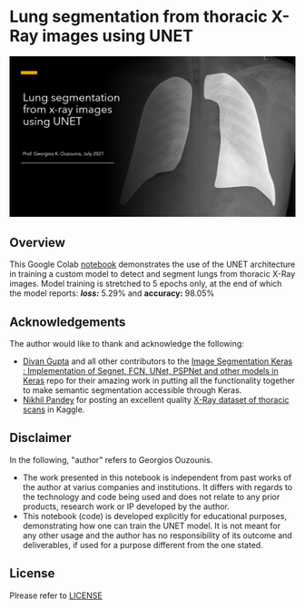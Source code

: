 # Lung segmentation from thoracic X-Ray images using UNET


<img src="https://raw.githubusercontent.com/georgiosouzounis/lung-seg-xray-unet/main/images/title.jpg" width = "600"/>


## Overview

This Google Colab [notebook]() demonstrates the use of the UNET architecture in training a custom model to detect and segment lungs from thoracic X-Ray images. Model training is stretched to 5 epochs only, at the end of which the model reports: ***loss:*** 5.29% and **accuracy:** 98.05%

## Acknowledgements

The author would like to thank and acknowledge the following:

- [Divan Gupta](https://github.com/divamgupta) and all other contributors to the [Image Segmentation Keras : Implementation of Segnet, FCN, UNet, PSPNet and other models in Keras](https://github.com/divamgupta/image-segmentation-keras) repo for their amazing work in putting all the functionality together to make semantic segmentation accessible through Keras.
- [Nikhil Pandey](https://www.kaggle.com/nikhilpandey360) for posting an excellent quality [X-Ray dataset of thoracic scans](https://www.kaggle.com/nikhilpandey360/chest-xray-masks-and-labels) in Kaggle.


## Disclaimer

In the following, "author" refers to Georgios Ouzounis.

- The work presented in this notebook is independent from past works of the author at varius companies and institutions. It differs with regards to the technology and code being used and does not relate to any prior products, research work or IP developed by the author.
- This notebook (code) is developed explicitly for educational purposes, demonstrating how one can train the UNET model. It is not meant for any other usage and the author has no responsibility of its outcome and deliverables, if used for a purpose different from the one stated.

## License

Plrease refer to [LICENSE](https://github.com/georgiosouzounis/lung-seg-xray-unet/blob/main/LICENSE)

